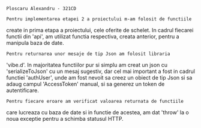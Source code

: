     Ploscaru Alexandru - 321CD

    Pentru implementarea etapei 2 a proiectului m-am folosit de functiile 
create in prima etapa a proiectului, cele oferite de schelet. In cadrul 
fiecarei functii din 'api', am utilizat functia respectiva, creata anterior, 
pentru a manipula baza de date.

    Pentru returnarea unor mesaje de tip Json am folosit libraria 
'vibe.d'. In majoritatea functiilor pur si simplu am creat un json cu 
'serializeToJson' cu un mesaj sugestiv, dar cel mai important a fost in 
cadrul functiei 'authUser', unde am fost nevoit sa creez un obiect de tip 
Json si sa adaug campul 'AccessToken' manual, si sa generez un token de 
autentificare.

    Pentru fiecare eroare am verificat valoarea returnata de functiile 
care lucreaza cu baza de date si in functie de acestea, am dat 'throw' 
la o noua exceptie pentru a schimba statusul HTTP.